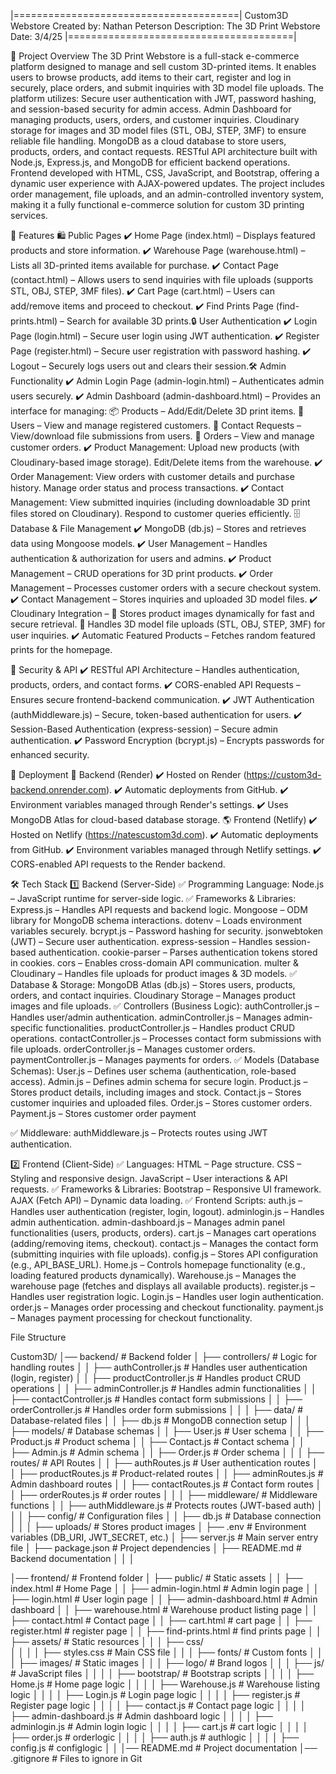 
|=======================================|
    Custom3D Webstore
    Created by: Nathan Peterson
    Description: The 3D Print Webstore
    Date: 3/4/25
|=======================================|


📌 Project Overview
The 3D Print Webstore is a full-stack e-commerce platform designed to manage and sell custom 3D-printed items. It enables users to browse products, add items to their cart, register and log in securely, place orders, and submit inquiries with 3D model file uploads.
The platform utilizes:
Secure user authentication with JWT, password hashing, and session-based security for admin access.
Admin Dashboard for managing products, users, orders, and customer inquiries.
Cloudinary storage for images and 3D model files (STL, OBJ, STEP, 3MF) to ensure reliable file handling.
MongoDB as a cloud database to store users, products, orders, and contact requests.
RESTful API architecture built with Node.js, Express.js, and MongoDB for efficient backend operations.
Frontend developed with HTML, CSS, JavaScript, and Bootstrap, offering a dynamic user experience with AJAX-powered updates.
The project includes order management, file uploads, and an admin-controlled inventory system, making it a fully functional e-commerce solution for custom 3D printing services.










🚀 Features
🛍 Public Pages
✔️ Home Page (index.html) – Displays featured products and store information.
✔️ Warehouse Page (warehouse.html) – Lists all 3D-printed items available for purchase.
✔️ Contact Page (contact.html) – Allows users to send inquiries with file uploads (supports STL, OBJ, STEP, 3MF files).
✔️ Cart Page (cart.html) – Users can add/remove items and proceed to checkout.
✔️ Find Prints Page (find-prints.html) – Search for available 3D prints.🔒 User Authentication
✔️ Login Page (login.html) – Secure user login using JWT authentication.
✔️ Register Page (register.html) – Secure user registration with password hashing.
✔️ Logout – Securely logs users out and clears their session.🛠️ Admin Functionality
✔️ Admin Login Page (admin-login.html) – Authenticates admin users securely.
✔️ Admin Dashboard (admin-dashboard.html) – Provides an interface for managing:
📦 Products – Add/Edit/Delete 3D print items.
👥 Users – View and manage registered customers.
📩 Contact Requests – View/download file submissions from users.
🛒 Orders – View and manage customer orders.
✔️ Product Management:
Upload new products (with Cloudinary-based image storage).
Edit/Delete items from the warehouse.
✔️ Order Management:
View orders with customer details and purchase history.
Manage order status and process transactions.
✔️ Contact Management:
View submitted inquiries (including downloadable 3D print files stored on Cloudinary).
Respond to customer queries efficiently.
🗄️ Database & File Management
✔️ MongoDB (db.js) – Stores and retrieves data using Mongoose models.
✔️ User Management – Handles authentication & authorization for users and admins.
✔️ Product Management – CRUD operations for 3D print products.
✔️ Order Management – Processes customer orders with a secure checkout system.
✔️ Contact Management – Stores inquiries and uploaded 3D model files.
✔️ Cloudinary Integration –
📁 Stores product images dynamically for fast and secure retrieval.
📂 Handles 3D model file uploads (STL, OBJ, STEP, 3MF) for user inquiries.
✔️ Automatic Featured Products – Fetches random featured prints for the homepage.

🔐 Security & API
✔️ RESTful API Architecture – Handles authentication, products, orders, and contact forms.
✔️ CORS-enabled API Requests – Ensures secure frontend-backend communication.
✔️ JWT Authentication (authMiddleware.js) – Secure, token-based authentication for users.
✔️ Session-Based Authentication (express-session) – Secure admin authentication.
✔️ Password Encryption (bcrypt.js) – Encrypts passwords for enhanced security.

📡 Deployment
🚀 Backend (Render)
✔️ Hosted on Render (https://custom3d-backend.onrender.com).
✔️ Automatic deployments from GitHub.
✔️ Environment variables managed through Render's settings.
✔️ Uses MongoDB Atlas for cloud-based database storage.
🌎 Frontend (Netlify)
✔️ Hosted on Netlify (https://natescustom3d.com).
✔️ Automatic deployments from GitHub.
✔️ Environment variables managed through Netlify settings.
✔️ CORS-enabled API requests to the Render backend.

🛠️ Tech Stack
1️⃣ Backend (Server-Side)
✅ Programming Language:
Node.js – JavaScript runtime for server-side logic.
✅ Frameworks & Libraries:
Express.js – Handles API requests and backend logic.
Mongoose – ODM library for MongoDB schema interactions.
dotenv – Loads environment variables securely.
bcrypt.js – Password hashing for security.
jsonwebtoken (JWT) – Secure user authentication.
express-session – Handles session-based authentication.
cookie-parser – Parses authentication tokens stored in cookies.
cors – Enables cross-domain API communication.
multer & Cloudinary – Handles file uploads for product images & 3D models.
✅ Database & Storage:
MongoDB Atlas (db.js) – Stores users, products, orders, and contact inquiries.
Cloudinary Storage – Manages product images and file uploads.
✅ Controllers (Business Logic):
authController.js – Handles user/admin authentication.
adminController.js – Manages admin-specific functionalities.
productController.js – Handles product CRUD operations.
contactController.js – Processes contact form submissions with file uploads.
orderController.js – Manages customer orders.
paymentController.js – Manages payments for orders.
✅ Models (Database Schemas):
User.js – Defines user schema (authentication, role-based access).
Admin.js – Defines admin schema for secure login.
Product.js – Stores product details, including images and stock.
Contact.js – Stores customer inquiries and uploaded files.
Order.js – Stores customer orders.
Payment.js – Stores customer order payment


✅ Middleware:
authMiddleware.js – Protects routes using JWT authentication.

2️⃣ Frontend (Client-Side)
✅ Languages:
HTML – Page structure.
CSS – Styling and responsive design.
JavaScript – User interactions & API requests.
✅ Frameworks & Libraries:
Bootstrap – Responsive UI framework.
AJAX (Fetch API) – Dynamic data loading.
✅ Frontend Scripts:
auth.js – Handles user authentication (register, login, logout).
adminlogin.js – Handles admin authentication.
admin-dashboard.js – Manages admin panel functionalities (users, products, orders).
cart.js – Manages cart operations (adding/removing items, checkout).
contact.js – Manages the contact form (submitting inquiries with file uploads).
config.js – Stores API configuration (e.g., API_BASE_URL).
Home.js – Controls homepage functionality (e.g., loading featured products dynamically).
Warehouse.js – Manages the warehouse page (fetches and displays all available products).
register.js – Handles user registration logic.
Login.js – Handles user login authentication.
order.js – Manages order processing and checkout functionality.
payment.js – Manages payment processing for checkout functionality.



File Structure

Custom3D/
│── backend/                    # Backend folder
│   ├── controllers/             # Logic for handling routes
│   │   ├── authController.js    # Handles user authentication (login, register)
│   │   ├── productController.js # Handles product CRUD operations
│   │   ├── adminController.js   # Handles admin functionalities
│   │   ├── contactController.js # Handles contact form submissions
│   │   ├── orderController.js # Handles order form submissions
│   │
│   ├── data/                    # Database-related files
│   │   ├── db.js                # MongoDB connection setup
│   │
│   ├── models/                  # Database schemas
│   │   ├── User.js              # User schema
│   │   ├── Product.js           # Product schema
│   │   ├── Contact.js           # Contact schema
│   │   ├── Admin.js             # Admin schema
│   │   ├── Order.js             # Order schema
│   │
│   ├── routes/                  # API Routes
│   │   ├── authRoutes.js        # User authentication routes
│   │   ├── productRoutes.js     # Product-related routes
│   │   ├── adminRoutes.js       # Admin dashboard routes
│   │   ├── contactRoutes.js     # Contact form routes
│   │   ├── orderRoutes.js     # order routes
│   │
│   ├── middleware/              # Middleware functions
│   │   ├── authMiddleware.js    # Protects routes (JWT-based auth)
│   │
│   ├── config/                  # Configuration files
│   │   ├── db.js                # Database connection
│   │
│   ├── uploads/                 # Stores product images
│   ├── .env                     # Environment variables (DB_URI, JWT_SECRET, etc.)
│   ├── server.js                # Main server entry file
│   ├── package.json             # Project dependencies
│   ├── README.md                # Backend documentation
│
│
│

│── frontend/                     # Frontend folder
│   ├── public/                    # Static assets
│   │   ├── index.html             # Home Page
│   │   ├── admin-login.html       # Admin login page
│   │   ├── login.html       # User login page
│   │   ├── admin-dashboard.html   # Admin dashboard
│   │   ├── warehouse.html         # Warehouse product listing page
│   │   ├── contact.html           # Contact page
│   │   ├── cart.html           # cart page
│   │   ├── register.html           # register page
│   │   ├── find-prints.html       # find prints page
│   │   ├── assets/                    # Static resources
│   │   │   ├── css/  
│   │   │   │   ├── styles.css         # Main CSS file
│   │   │   ├── fonts/                 # Custom fonts
│   │   │   ├── images/                # Static images
│   │   │   ├── logo/                  # Brand logos
│   │   │   ├── js/                        # JavaScript files
│   │   │   │   ├── bootstrap/             # Bootstrap scripts
│   │   │   │   ├── Home.js                # Home page logic
│   │   │   │   ├── Warehouse.js           # Warehouse listing logic
│   │   │   │   ├── Login.js               # Login page logic
│   │   │   │   ├── register.js            # Register page logic
│   │   │   │   ├── contact.js             # Contact page logic
│   │   │   │   ├── admin-dashboard.js      # Admin dashboard logic
│   │   │   │   ├── adminlogin.js      # Admin login logic
│   │   │   │   ├── cart.js      # cart logic
│   │   │   │   ├── order.js      # orderlogic
│   │   │   │   ├── auth.js      # authlogic
│   │   │   │   ├── config.js      # configlogic
│   │
│── README.md                      # Project documentation
│── .gitignore                      # Files to ignore in Git






